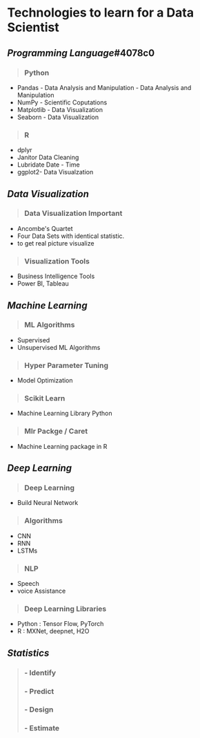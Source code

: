 # Technologies to learn for a Data Scientist

## _Programming Language_#4078c0

 > ### Python 
- Pandas - Data Analysis and Manipulation - Data Analysis and Manipulation
- NumPy - Scientific Coputations  
- Matplotlib - Data Visualization
- Seaborn - Data Visualization

> ### R
- dplyr
- Janitor Data Cleaning
- Lubridate Date - Time
- ggplot2- Data Visualzation

## _Data Visualization_

> ### Data Visualization Important
- Ancombe's Quartet
- Four Data Sets with identical statistic.
- to get real picture visualize

> ### Visualization Tools
- Business Intelligence Tools
- Power BI, Tableau


## _Machine Learning_
 
> ### ML Algorithms
- Supervised
- Unsupervised ML Algorithms

> ### Hyper Parameter Tuning
- Model Optimization
    
> ### Scikit Learn
- Machine Learning Library Python
  
> ### Mlr Packge / Caret
- Machine Learning package in R

## _Deep Learning_

> ### Deep Learning
- Build Neural Network

> ### Algorithms
- CNN
- RNN
- LSTMs

> ### NLP
- Speech
- voice Assistance

> ### Deep Learning Libraries
- Python : Tensor Flow, PyTorch
- R : MXNet, deepnet, H2O

## _Statistics_

> ### - Identify 
> ### - Predict
> ### - Design
> ### - Estimate

    
